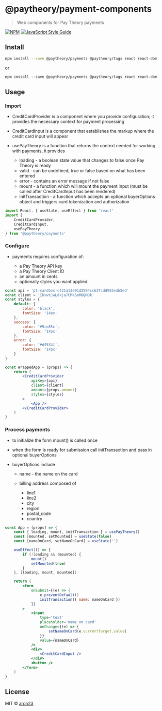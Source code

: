 # @paytheory/payment-components

> Web components for Pay Theory payments

[![NPM](https://img.shields.io/npm/v/@paytheory/payment-components.svg)](https://www.npmjs.com/package/@paytheory/payment-components) [![JavaScript Style Guide](https://img.shields.io/badge/code_style-standard-brightgreen.svg)](https://standardjs.com)

## Install

```bash
npm install --save @paytheory/payments @paytheory/tags react react-dom
```

or

```html
npm install --save @paytheory/payments @paytheory/tags react react-dom
```

## Usage

### Import

-   CreditCardProvider is a component where you provide configuration; it provides the necessary context for payment processing
-   CreditCardInput is a component that establishes the markup where the credit card input will appear
-   usePayTheory is a function that returns the context needed for working with payments, it provides

    -   loading - a boolean state value that changes to false once Pay Theory is ready
    -   valid - can be undefined, true or false based on what has been entered
    -   error - contains an error message if not false
    -   mount - a function which will mount the payment input (must be called after CreditCardInput has been rendered)
    -   initTransaction - a function which accepts an optional buyerOptions object and triggers card tokenization and authorization

```jsx
import React, { useState, useEffect } from 'react'
import {
    CreditCardProvider,
    CreditCardInput,
    usePayTheory
} from '@paytheory/payments'
```

### Configure

-   payments requires configuration of:

    -   a Pay Theory API key
    -   a Pay Theory Client ID
    -   an amount in cents
    -   optionally styles you want applied

```jsx
const api = 'pt-sandbox-c421a13e91d2594cc627cdd982edb5ed'
const client = 'IDvwtJwLdkja7CMk5oR6QNDk'
const styles = {
    default: {
        color: 'black',
        fontSize: '14px'
    },
    success: {
        color: '#5cb85c',
        fontSize: '14px'
    },
    error: {
        color: '#d9534f',
        fontSize: '14px'
    }
}

const WrappedApp = (props) => {
    return (
        <CreditCardProvider
            apiKey={api}
            client={client}
            amount={props.amount}
            styles={styles}
        >
            <App />
        </CreditCardProvider>
    )
}
```

### Process payments

-   to initialize the form mount() is called once
-   when the form is ready for submission call initTransaction and pass in optional buyerOptions
-   buyerOptions include

    -   name - the name on the card
    -   billing address composed of

        -   line1
        -   line2
        -   city
        -   region
        -   postal_code
        -   country

```jsx
const App = (props) => {
    const { loading, mount, initTransaction } = usePayTheory()
    const [mounted, setMounted] = useState(false)
    const [nameOnCard, setNameOnCard] = useState('')

    useEffect(() => {
        if (!loading && !mounted) {
            mount()
            setMounted(true)
        }
    }, [loading, mount, mounted])

    return (
        <form
            onSubmit={(e) => {
                e.preventDefault()
                initTransaction({ name: nameOnCard })
            }}
        >
            <input
                type='text'
                placeholder='name on card'
                onChange={(e) => {
                    setNameOnCard(e.currentTarget.value)
                }}
                value={nameOnCard}
            />
            <div>
                <CreditCardInput />
            </div>
            <button />
        </form>
    )
}
```

## License

MIT © [aron23](https://github.com/aron23)
